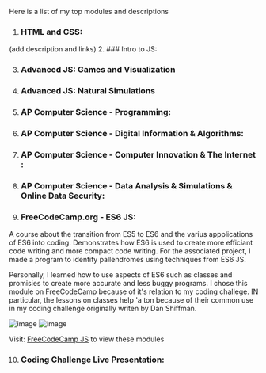 Here is a list of my top modules and descriptions

1. ### HTML and CSS:
  (add description and links)
2. ### Intro to JS:

3. ### Advanced JS: Games and Visualization

4. ### Advanced JS: Natural Simulations

5. ### AP Computer Science - Programming:

6. ### AP Computer Science - Digital Information & Algorithms:

7. ### AP Computer Science - Computer Innovation & The Internet :

8. ### AP Computer Science - Data Analysis & Simulations & Online Data Security:

9. ### FreeCodeCamp.org - ES6 JS:

A course about the transition from ES5 to ES6 and the varius appplications of ES6 into coding. 
Demonstrates how ES6 is used to create more efficiant code writing and more compact code writing.
For the associated project, I made a program to identify pallendromes using techniques from ES6 
JS.


Personally, I learned how to use aspects of ES6 such as classes and promisies to create more accurate
and less buggy programs. I chose this module on FreeCodeCamp because of it's relation to my coding challege. 
IN particular, the lessons on classes help 'a ton because of their common use in my coding challenge
originally writen by Dan Shiffman. 

![image](https://user-images.githubusercontent.com/36045753/114060179-1c5d6880-9863-11eb-815d-4dcc50bfefe3.png)
![image](https://user-images.githubusercontent.com/36045753/114060250-31d29280-9863-11eb-9ec3-81180a1d91b7.png)

Visit: [FreeCodeCamp JS](https://www.freecodecamp.org/learn/javascript-algorithms-and-data-structures/#functional-programming)  to view these modules 

10. ### Coding Challenge Live Presentation:
